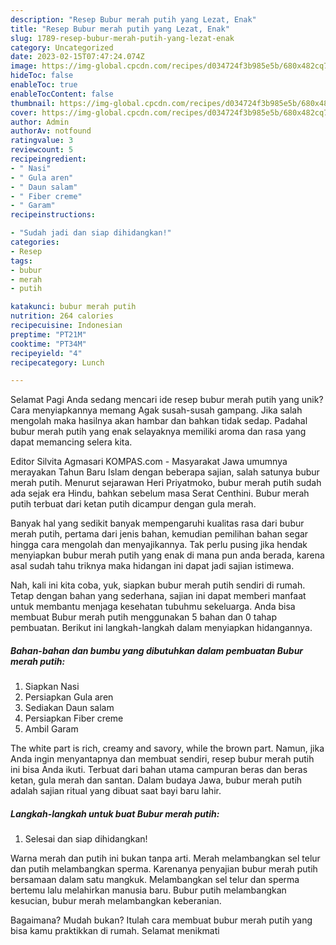 ```yaml
---
description: "Resep Bubur merah putih yang Lezat, Enak"
title: "Resep Bubur merah putih yang Lezat, Enak"
slug: 1789-resep-bubur-merah-putih-yang-lezat-enak
category: Uncategorized
date: 2023-02-15T07:47:24.074Z
image: https://img-global.cpcdn.com/recipes/d034724f3b985e5b/680x482cq70/bubur-merah-putih-foto-resep-utama.jpg
hideToc: false
enableToc: true
enableTocContent: false
thumbnail: https://img-global.cpcdn.com/recipes/d034724f3b985e5b/680x482cq70/bubur-merah-putih-foto-resep-utama.jpg
cover: https://img-global.cpcdn.com/recipes/d034724f3b985e5b/680x482cq70/bubur-merah-putih-foto-resep-utama.jpg
author: Admin
authorAv: notfound
ratingvalue: 3
reviewcount: 5
recipeingredient:
- " Nasi"
- " Gula aren"
- " Daun salam"
- " Fiber creme"
- " Garam"
recipeinstructions:

- "Sudah jadi dan siap dihidangkan!"
categories:
- Resep
tags:
- bubur
- merah
- putih

katakunci: bubur merah putih 
nutrition: 264 calories
recipecuisine: Indonesian
preptime: "PT21M"
cooktime: "PT34M"
recipeyield: "4"
recipecategory: Lunch

---
```



Selamat Pagi Anda sedang mencari ide resep bubur merah putih yang unik? Cara menyiapkannya memang Agak susah-susah gampang. Jika salah mengolah maka hasilnya akan hambar dan bahkan tidak sedap. Padahal bubur merah putih yang enak selayaknya memiliki aroma dan rasa yang dapat memancing selera kita.


Editor Silvita Agmasari KOMPAS.com - Masyarakat Jawa umumnya merayakan Tahun Baru Islam dengan beberapa sajian, salah satunya bubur merah putih. Menurut sejarawan Heri Priyatmoko, bubur merah putih sudah ada sejak era Hindu, bahkan sebelum masa Serat Centhini. Bubur merah putih terbuat dari ketan putih dicampur dengan gula merah.

Banyak hal yang sedikit banyak mempengaruhi kualitas rasa dari bubur merah putih, pertama dari jenis bahan, kemudian pemilihan bahan segar hingga cara mengolah dan menyajikannya. Tak perlu pusing jika hendak menyiapkan bubur merah putih yang enak di mana pun anda berada, karena asal sudah tahu triknya maka hidangan ini dapat jadi sajian istimewa.


Nah, kali ini kita coba, yuk, siapkan bubur merah putih sendiri di rumah. Tetap dengan bahan yang sederhana, sajian ini dapat memberi manfaat untuk membantu menjaga kesehatan tubuhmu sekeluarga. Anda bisa membuat Bubur merah putih menggunakan 5 bahan dan 0 tahap pembuatan. Berikut ini langkah-langkah dalam menyiapkan hidangannya.

<!--inarticleads1-->

##### Bahan-bahan dan bumbu yang dibutuhkan dalam pembuatan Bubur merah putih:

1. Siapkan  Nasi
1. Persiapkan  Gula aren
1. Sediakan  Daun salam
1. Persiapkan  Fiber creme
1. Ambil  Garam


The white part is rich, creamy and savory, while the brown part. Namun, jika Anda ingin menyantapnya dan membuat sendiri, resep bubur merah putih ini bisa Anda ikuti. Terbuat dari bahan utama campuran beras dan beras ketan, gula merah dan santan. Dalam budaya Jawa, bubur merah putih adalah sajian ritual yang dibuat saat bayi baru lahir. 

<!--inarticleads2-->

##### Langkah-langkah untuk buat Bubur merah putih:


1. Selesai dan siap dihidangkan!

Warna merah dan putih ini bukan tanpa arti. Merah melambangkan sel telur dan putih melambangkan sperma. Karenanya penyajian bubur merah putih bersamaan dalam satu mangkuk. Melambangkan sel telur dan sperma bertemu lalu melahirkan manusia baru. Bubur putih melambangkan kesucian, bubur merah melambangkan keberanian. 

Bagaimana? Mudah bukan? Itulah cara membuat bubur merah putih yang bisa kamu praktikkan di rumah. Selamat menikmati
